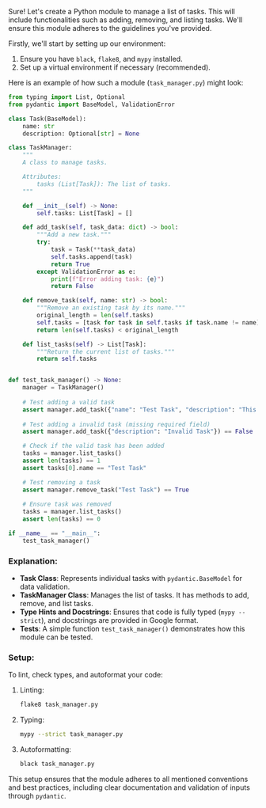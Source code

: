 Sure! Let's create a Python module to manage a list of tasks. This will include functionalities such as adding, removing, and listing tasks. We'll ensure this module adheres to the guidelines you've provided.

Firstly, we'll start by setting up our environment:

1. Ensure you have `black`, `flake8`, and `mypy` installed.
2. Set up a virtual environment if necessary (recommended).

Here is an example of how such a module (`task_manager.py`) might look:

```python
from typing import List, Optional
from pydantic import BaseModel, ValidationError

class Task(BaseModel):
    name: str
    description: Optional[str] = None

class TaskManager:
    """
    A class to manage tasks.

    Attributes:
        tasks (List[Task]): The list of tasks.
    """

    def __init__(self) -> None:
        self.tasks: List[Task] = []

    def add_task(self, task_data: dict) -> bool:
        """Add a new task."""
        try:
            task = Task(**task_data)
            self.tasks.append(task)
            return True
        except ValidationError as e:
            print(f"Error adding task: {e}")
            return False

    def remove_task(self, name: str) -> bool:
        """Remove an existing task by its name."""
        original_length = len(self.tasks)
        self.tasks = [task for task in self.tasks if task.name != name]
        return len(self.tasks) < original_length

    def list_tasks(self) -> List[Task]:
        """Return the current list of tasks."""
        return self.tasks


def test_task_manager() -> None:
    manager = TaskManager()
    
    # Test adding a valid task
    assert manager.add_task({"name": "Test Task", "description": "This is a test"}) == True
    
    # Test adding a invalid task (missing required field)
    assert manager.add_task({"description": "Invalid Task"}) == False

    # Check if the valid task has been added
    tasks = manager.list_tasks()
    assert len(tasks) == 1
    assert tasks[0].name == "Test Task"

    # Test removing a task
    assert manager.remove_task("Test Task") == True
    
    # Ensure task was removed
    tasks = manager.list_tasks()
    assert len(tasks) == 0

if __name__ == "__main__":
    test_task_manager()
```

### Explanation:

- **Task Class**: Represents individual tasks with `pydantic.BaseModel` for data validation.
- **TaskManager Class**: Manages the list of tasks. It has methods to add, remove, and list tasks.
- **Type Hints and Docstrings**: Ensures that code is fully typed (`mypy --strict`), and docstrings are provided in Google format.
- **Tests**: A simple function `test_task_manager()` demonstrates how this module can be tested.

### Setup:

To lint, check types, and autoformat your code:

1. Linting:
   ```sh
   flake8 task_manager.py
   ```
2. Typing:
   ```sh
   mypy --strict task_manager.py
   ```
3. Autoformatting:
   ```sh
   black task_manager.py
   ```

This setup ensures that the module adheres to all mentioned conventions and best practices, including clear documentation and validation of inputs through `pydantic`.